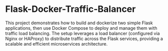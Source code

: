 # Flask-Docker-Traffic-Balancer
This project demonstrates how to build and dockerize two simple Flask applications, then use Docker Compose to deploy and manage them with traffic load balancing. The setup leverages a load balancer (configured via Nginx or HAProxy) to distribute traffic across the Flask services, providing a scalable and efficient microservices architecture.
